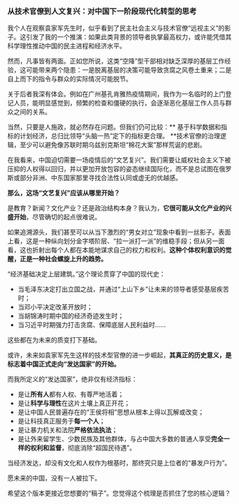 
### 从技术官僚到人文复兴：对中国下一阶段现代化转型的思考

我个人在观察袁家军先生时，似乎看到了民主社会主义与技术官僚“远视主义”的影子。这引发了我的一个推演：如果此类背景的领导者执掌最高权力，或许能凭借其科学理性推动中国的民主进程和经济水平。

然而，凡事皆有两面。正如您所说，这类“空降”型干部相对缺乏深厚的基层工作经验，这可能带来两个隐患：一是脱离基层的决策可能导致贪腐之风卷土重来；二是自上而下的指令与群众的实际情况可能脱节。

关于后者我深有体会。例如在广州基孔肯雅热疫情期间，我作为一名临时的上门登记人员，能明显感觉到，频繁的检查和僵硬的执行，会逐渐恶化基层工作人员与群众之间的关系。

当然，只要是人施政，就必然存在问题。但我们仍可比较：** 基于科学数据和指标的计划经济，总归比领导“头脑一热”定下的指标更合理。 **技术官僚的治理逻辑，至少可以避免像苏联时期乌兹别克斯坦“棉花大案”那样荒诞的悲剧。

在我看来，中国迫切需要一场疫情后的“文艺复兴”。我们需要让威权社会主义下被压抑的人权得以回归，并以更加开放包容的姿态继续国际化，而不是总试图在俄罗斯或部分非洲、中东国家那里寻找合法性认同或虚无的优越感。

**那么，这场“文艺复兴”应该从哪里开始？**

是教育？新闻？文化产业？还是政治结构本身？我认为，**它很可能从文化产业的兴盛开始**，尽管确切的起点很难说。

如果追溯源头，我们甚至可以从当下激烈的“男女对立”现象中看到一丝影子。表面上看，这是一种纵向划分金字塔阶层、“拉一派打一派”的维稳手段；但从另一面看，这也折射出每个人都在本能地谋求自己的权力和权利。**这种个体权利意识的觉醒，正是一种社会螺旋上升的趋势。**

“经济基础决定上层建筑。”这个理论贯穿了中国的现代史：
* 当毛泽东决定打出立国之战，并通过“上山下乡”让未来的领导者感受基层疾苦时；
* 当邓小平决定改革开放时；
* 当胡锦涛时期中国的经济奇迹发生时；
* 当习近平时期强力打击贪腐、保障底层人民利益时……

这些都在为未来的质变打下基础。

或许，未来如袁家军先生这样的技术型官僚的进一步崛起，**其真正的历史意义，是标志着中国正式走向“发达国家”的开始。**

而我所定义的“发达国家”，绝非仅有经济指标：
* 是让**所有人**都有人权、有尊严地活着；
* 是让**科学与理性**在这片土壤上真正开花；
* 是让中国人民普遍存在的“王侯将相”思想从根本上得以瓦解或改变；
* 是让科技真正服务于**每一个人**；
* 是让暴力机关和法院**严格依法执法**；
* 是让外来留学生、少数民族及其他群体，与占中国大多数的普通人享受**完全一样的权利和监督**，彻底消除“超国民待遇”。

当经济发达，却没有文化和人权作为根基时，那终究只是上位者的“暴发户行为”。

愿未来的中国，没有一人被拉下。


希望这个版本更接近您想要的“稿子”。您觉得这个梳理是否抓住了您的核心逻辑？
